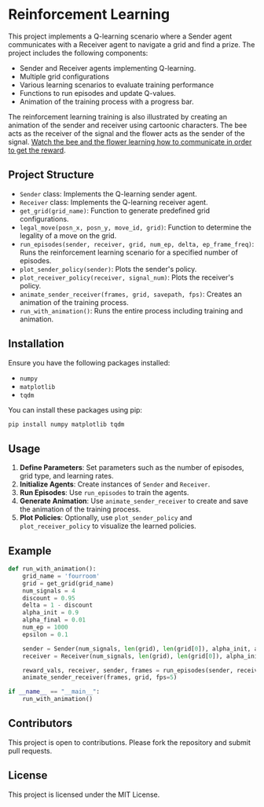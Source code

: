
# Reinforcement Learning

This project implements a Q-learning scenario where a Sender agent communicates with a Receiver agent to navigate a grid and find a prize. The project includes the following components:

- Sender and Receiver agents implementing Q-learning.
- Multiple grid configurations
- Various learning scenarios to evaluate training performance
- Functions to run episodes and update Q-values.
- Animation of the training process with a progress bar.

The reinforcement learning training is also illustrated by creating an animation of the sender and receiver using cartoonic characters. The bee acts as the receiver of the signal and the flower acts as the sender of the signal. [Watch the bee and the flower learning how to communicate in order to get the reward](https://youtu.be/VyvJmquF8o4).

## Project Structure

- `Sender` class: Implements the Q-learning sender agent.
- `Receiver` class: Implements the Q-learning receiver agent.
- `get_grid(grid_name)`: Function to generate predefined grid configurations.
- `legal_move(posn_x, posn_y, move_id, grid)`: Function to determine the legality of a move on the grid.
- `run_episodes(sender, receiver, grid, num_ep, delta, ep_frame_freq)`: Runs the reinforcement learning scenario for a specified number of episodes.
- `plot_sender_policy(sender)`: Plots the sender's policy.
- `plot_receiver_policy(receiver, signal_num)`: Plots the receiver's policy.
- `animate_sender_receiver(frames, grid, savepath, fps)`: Creates an animation of the training process.
- `run_with_animation()`: Runs the entire process including training and animation.

## Installation

Ensure you have the following packages installed:

- `numpy`
- `matplotlib`
- `tqdm`

You can install these packages using pip:

```bash
pip install numpy matplotlib tqdm
```

## Usage

1. **Define Parameters**: Set parameters such as the number of episodes, grid type, and learning rates.
2. **Initialize Agents**: Create instances of `Sender` and `Receiver`.
3. **Run Episodes**: Use `run_episodes` to train the agents.
4. **Generate Animation**: Use `animate_sender_receiver` to create and save the animation of the training process.
5. **Plot Policies**: Optionally, use `plot_sender_policy` and `plot_receiver_policy` to visualize the learned policies.

## Example

```python
def run_with_animation():
    grid_name = 'fourroom'
    grid = get_grid(grid_name)
    num_signals = 4
    discount = 0.95
    delta = 1 - discount
    alpha_init = 0.9
    alpha_final = 0.01
    num_ep = 1000
    epsilon = 0.1

    sender = Sender(num_signals, len(grid), len(grid[0]), alpha_init, alpha_final, num_ep, epsilon, discount)
    receiver = Receiver(num_signals, len(grid), len(grid[0]), alpha_init, alpha_final, num_ep, epsilon, discount)

    reward_vals, receiver, sender, frames = run_episodes(sender, receiver, grid, num_ep, delta, ep_frame_freq=100)
    animate_sender_receiver(frames, grid, fps=5)

if __name__ == "__main__":
    run_with_animation()
```

## Contributors

This project is open to contributions. Please fork the repository and submit pull requests.

## License

This project is licensed under the MIT License.
